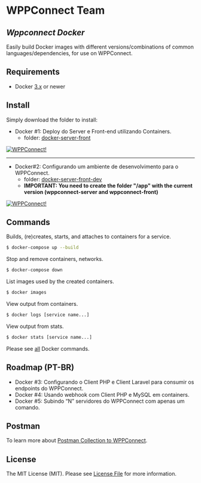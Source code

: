 # WPPConnect Team
## _Wppconnect Docker_

Easily build Docker images with different versions/combinations of common languages/dependencies, for use on WPPConnect.

## Requirements

* Docker [3.x](https://www.docker.com/get-started) or newer

## Install

Simply download the folder to install:

- Docker #1: Deploy do Server e Front-end utilizando Containers.
  - folder: [docker-server-front](./docker-server-front)

[![WPPConnect!](https://user-images.githubusercontent.com/3454381/121362579-92865600-c90c-11eb-9b21-d8b445889eb1.jpeg)](https://youtu.be/TQJ4ID1vs_c)

---

- Docker#2: Configurando um ambiente de desenvolvimento para o WPPConnect.
  - folder: [docker-server-front-dev](./docker-server-front-dev)
  - **IMPORTANT: You need to create the folder "/app" with the current version (wppconnect-server and wppconnect-front)**

[![WPPConnect!](https://user-images.githubusercontent.com/3454381/121362642-9e721800-c90c-11eb-9c40-a314f50f69be.jpeg)](https://www.youtube.com/watch?v=kDHbf1TWkBw)

## Commands

Builds, (re)creates, starts, and attaches to containers for a service.
``` bash
$ docker-compose up --build
```

Stop and remove containers, networks.
``` bash
$ docker-compose down
```

List images used by the created containers.
``` bash
$ docker images
```

View output from containers.
``` bash
$ docker logs [service name...]
```

View output from stats.
``` bash
$ docker stats [service name...]
```
Please see [all](https://docs.docker.com/reference/) Docker commands.

## Roadmap (PT-BR)
- Docker #3: Configurando o Client PHP e Client Laravel para consumir os endpoints do WPPConnect.
- Docker #4: Usando webhook com Client PHP e MySQL em containers.
- Docker #5: Subindo “N” servidores do WPPConnect com apenas um comando.

## Postman
To learn more about [Postman Collection to WPPConnect](https://www.postman.com/hbdbim/workspace/wppconnect-server).

## License
The MIT License (MIT). Please see [License File](LICENSE.md) for more information.
